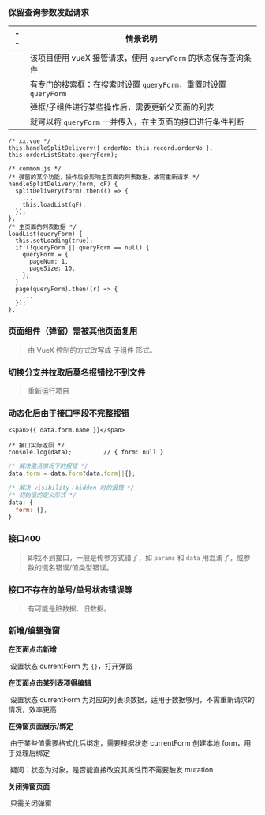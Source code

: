 ### 保留查询参数发起请求

| --   | 情景说明                                                     |
| ---- | ------------------------------------------------------------ |
|      | 该项目使用 vueX 接管请求，使用 `queryForm` 的状态保存查询条件 |
|      | 有专门的搜索框：在搜索时设置 `queryForm`，重置时设置 `queryForm` |
|      | 弹框/子组件进行某些操作后，需要更新父页面的列表              |
|      | 就可以将 `queryForm` 一并传入，在主页面的接口进行条件判断    |



```react
/* xx.vue */
this.handleSplitDelivery({ orderNo: this.record.orderNo }, this.orderListState.queryForm);

/* commom.js */
/* 弹窗的某个功能，操作后会影响主页面的列表数据，故需重新请求 */
handleSplitDelivery(form, qF) {
  splitDelivery(form).then(() => {
    ...
    this.loadList(qF);
  });
},
/* 主页面的列表数据 */
loadList(queryForm) {
  this.setLoading(true);
  if (!queryForm || queryForm == null) {
    queryForm = {
      pageNum: 1,
      pageSize: 10,
    };
  }
  page(queryForm).then((r) => {
    ...
  });
},
```



### 页面组件（弹窗）需被其他页面复用

> 由 VueX 控制的方式改写成 子组件 形式。



### 切换分支并拉取后莫名报错找不到文件

> 重新运行项目



### 动态化后由于接口字段不完整报错

```react
<span>{{ data.form.name }}</span>

/* 接口实际返回 */
console.log(data);         // { form: null }
```



```javascript
/* 解决激活情况下的报错 */
data.form = data.form?data.form||{};

/* 解决 visibility：hidden 时的报错 */
/* 初始值的定义形式 */
data: {
  form: {},
}
```



### 接口400

> 即找不到接口，一般是传参方式错了，如 `params` 和 `data` 用混淆了，或参数的键名错误/值类型错误。



### 接口不存在的单号/单号状态错误等

> 有可能是脏数据、旧数据。



### 新增/编辑弹窗

**在页面点击新增**

​    设置状态 currentForm 为 `{}`，打开弹窗

**在页面点击某列表项得编辑**

​    设置状态 currentForm 为对应的列表项数据，适用于数据够用，不需重新请求的情况，效率更高

**在弹窗页面展示/绑定**

​    由于某些值需要格式化后绑定，需要根据状态 currentForm 创建本地 form，用于处理后绑定

​    疑问：状态为对象，是否能直接改变其属性而不需要触发 mutation

**关闭弹窗页面**

​    只需关闭弹窗



